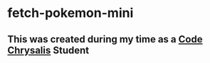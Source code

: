 # fetch-pokemon-mini
## This was created during my time as a [Code Chrysalis](https://codechrysalis.io) Student